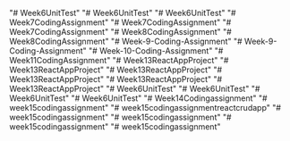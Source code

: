 "# Week6UnitTest" 
"# Week6UnitTest" 
"# Week6UnitTest" 
"# Week7CodingAssignment" 
"# Week7CodingAssignment" 
"# Week7CodingAssignment" 
"# Week8CodingAssignment" 
"# Week8CodingAssignment" 
"# Week-9-Coding-Assignment" 
"# Week-9-Coding-Assignment" 
"# Week-10-Coding-Assignment" 
"# Week11CodingAssignment" 
"# Week13ReactAppProject" 
"# Week13ReactAppProject" 
"# Week13ReactAppProject" 
"# Week13ReactAppProject" 
"# Week13ReactAppProject" 
"# Week13ReactAppProject" 
"# Week6UnitTest" 
"# Week6UnitTest" 
"# Week6UnitTest" 
"# Week6UnitTest" 
"# Week14Codingassignment" 
"# week15codingassignment" 
"# week15codingassignmentreactcrudapp" 
"# week15codingassignment" 
"# week15codingassignment" 
"# week15codingassignment" 
"# week15codingassignment" 
